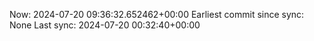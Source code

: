 Now: 2024-07-20 09:36:32.652462+00:00 Earliest commit since sync: None Last sync: 2024-07-20 00:32:40+00:00
